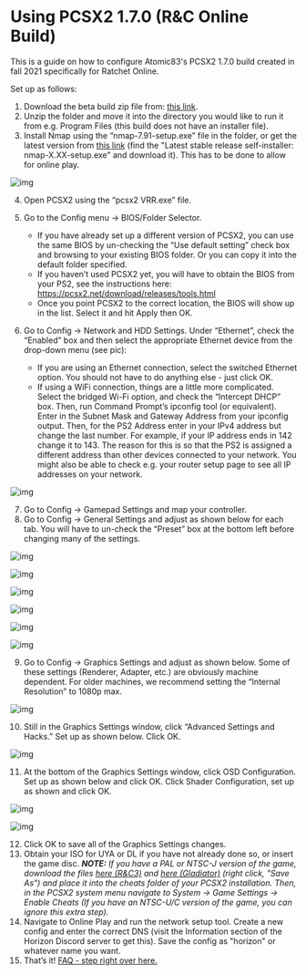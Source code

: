# Using PCSX2 1.7.0 (R&C Online Build)

This is a guide on how to configure Atomic83's PCSX2 1.7.0 build created in fall 2021 specifically for Ratchet Online.

Set up as follows:

1. Download the beta build zip file from: [this link](https://drive.google.com/file/d/1YySqp8dklkwmEIqz1L81FjNsWhAP_cvB/view).
2. Unzip the folder and move it into the directory you would like to run it from e.g. Program Files (this build does not have an installer file).
3. Install Nmap using the “nmap-7.91-setup.exe” file in the folder, or get the latest version from [this link](https://nmap.org/download) (find the "Latest stable release self-installer: nmap-X.XX-setup.exe" and download it). This has to be done to allow for online play.

![img](/assets/pcsx2/windows_explorer.png)

4. Open PCSX2 using the “pcsx2 VRR.exe” file.
5. Go to the Config menu → BIOS/Folder Selector.
    - If you have already set up a different version of PCSX2, you can use the same BIOS by un-checking the “Use default setting” check box and browsing to your existing BIOS folder. Or you can copy it into the default folder specified.
    - If you haven’t used PCSX2 yet, you will have to obtain the BIOS from your PS2, see the instructions here: https://pcsx2.net/download/releases/tools.html  
    - Once you point PCSX2 to the correct location, the BIOS will show up in the list. Select it and hit Apply then OK.

6. Go to Config → Network and HDD Settings. Under “Ethernet”, check the “Enabled” box and then select the appropriate Ethernet device from the drop-down menu (see pic):
    - If you are using an Ethernet connection, select the switched Ethernet option. You should not have to do anything else - just click OK.
    - If using a WiFi connection, things are a little more complicated. Select the bridged Wi-Fi option, and check the “Intercept DHCP” box. Then, run Command Prompt’s ipconfig tool (or equivalent). Enter in the Subnet Mask and Gateway Address from your ipconfig output. Then, for the PS2 Address enter in your IPv4 address but change the last number. For example, if your IP address ends in 142 change it to 143. The reason for this is so that the PS2 is assigned a different address than other devices connected to your network. You might also be able to check e.g. your router setup page to see all IP addresses on your network.

![img](/assets/pcsx2/wired_vs_wireless.png)

7. Go to Config → Gamepad Settings and map your controller.
8. Go to Config → General Settings and adjust as shown below for each tab. You will have to un-check the “Preset” box at the bottom left before changing many of the settings.

![img](/assets/pcsx2/ee_settings.png)

![img](/assets/pcsx2/VUs_setting.png)

![img](/assets/pcsx2/gs_only_setting.png)

![img](/assets/pcsx2/gs_setting.png)

![img](/assets/pcsx2/emulation_settings_simple.png)

![img](/assets/pcsx2/game_fixes.png)

9. Go to Config → Graphics Settings and adjust as shown below. Some of these settings (Renderer, Adapter, etc.) are obviously machine dependent. For older machines, we recommend setting the “Internal Resolution” to 1080p max.

![img](/assets/pcsx2/graphics_settings.png)

10. Still in the Graphics Settings window, click “Advanced Settings and Hacks.” Set up as shown below. Click OK.

![img](/assets/pcsx2/adv_settings.png)

11. At the bottom of the Graphics Settings window, click OSD Configuration. Set up as shown below and click OK. Click Shader Configuration, set up as shown and click OK.

![img](/assets/pcsx2/osd_setting.jpg)

![img](/assets/pcsx2/shader_setting.png)

12. Click OK to save all of the Graphics Settings changes.
13. Obtain your ISO for UYA or DL if you have not already done so, or insert the game disc.
_**NOTE:** If you have a PAL or NTSC-J version of the game, download the files [here (R&C3)](/assets/cheats/17125698.pnach) and [here (Gladiator)](/assets/cheats/D697D204.pnach) (right click, "Save As") and place it into the cheats folder of your PCSX2 installation. Then, in the PCSX2 system menu navigate to System -> Game Settings -> Enable Cheats (If you have an NTSC-U/C version of the game, you can ignore this extra step)._
14. Navigate to Online Play and run the network setup tool. Create a new config and enter the correct DNS (visit the Information section of the Horizon Discord server to get this). Save the config as "horizon" or whatever name you want.
15. That’s it! [FAQ - step right over here.](https://github.com/Horizon-Private-Server/horizon-wiki/blob/main/getting-online/pcsx2/1.7Nightly-Feb2023.md#faq)
